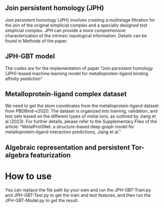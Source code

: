## Join persistent homology (JPH)
Join persistent homology (JPH) involves creating a multistage filtration for the join of the original simplicial complex and a specially designed test simplicial complex. JPH can provide a more comprehensive characterization of the intrinsic topological information. Details can be found in Methods of the paper.

## JPH-GBT model
The codes are for the implementation of paper "Join persistent homology (JPH)-based machine learning model for metalloprotein-ligand binding affinity prediction"

## Metalloprotein-ligand complex dataset
We need to get the atom coordinates from the metalloprotein-ligand dataset from PBDBind-v2020. The dataset is organized into training, validation, and test sets based on the different types of metal ions, as outlined by Jiang et al.(2023). For further details, please refer to the Supplementary Files of the article: "MetalProGNet: a structure-based deep graph model for
metalloprotein–ligand interaction predictions, Jiang et al." 

## Algebraic representation and persistent Tor-algebra featurization

# How to use 
You can replace the file path by your own and run the JPH-GBT-Train.py and JPH-GBT-Test.py to get the train and test features, and then run the JPH-GBT-Model.py to get the result.
